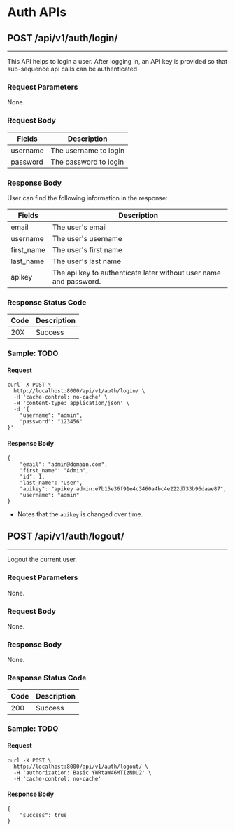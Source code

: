 # Auth APIs

## POST /api/v1/auth/login/

---

This API helps to login a user. After logging in, an API key is provided so that sub-sequence api calls can be authenticated.

### Request Parameters

None.

### Request Body

| Fields   | Description           |
| -------- | --------------------- |
| username | The username to login |
| password | The password to login |

### Response Body

User can find the following information in the response:

| Fields     | Description                                                       |
| ---------- | ----------------------------------------------------------------- |
| email      | The user's email                                                  |
| username   | The user's username                                               |
| first_name | The user's first name                                             |
| last_name  | The user's last name                                              |
| apikey     | The api key to authenticate later without user name and password. |

### Response Status Code

| Code | Description |
| ---- | ----------- |
| 20X  | Success     |

### Sample: TODO

#### Request

```
curl -X POST \
  http://localhost:8000/api/v1/auth/login/ \
  -H 'cache-control: no-cache' \
  -H 'content-type: application/json' \
  -d '{
	"username": "admin",
	"password": "123456"
}'
```

#### Response Body

```
{
    "email": "admin@domain.com",
    "first_name": "Admin",
    "id": 1,
    "last_name": "User",
    "apikey": "apikey admin:e7b15e36f91e4c3460a4bc4e222d733b96daae87",
    "username": "admin"
}
```

- Notes that the `apikey` is changed over time.

## POST /api/v1/auth/logout/

---

Logout the current user.

### Request Parameters

None.

### Request Body

None.

### Response Body

None.

### Response Status Code

| Code | Description |
| ---- | ----------- |
| 200  | Success     |

### Sample: TODO

#### Request

```
curl -X POST \
  http://localhost:8000/api/v1/auth/logout/ \
  -H 'authorization: Basic YWRtaW46MTIzNDU2' \
  -H 'cache-control: no-cache'
```

#### Response Body

```
{
    "success": true
}
```
